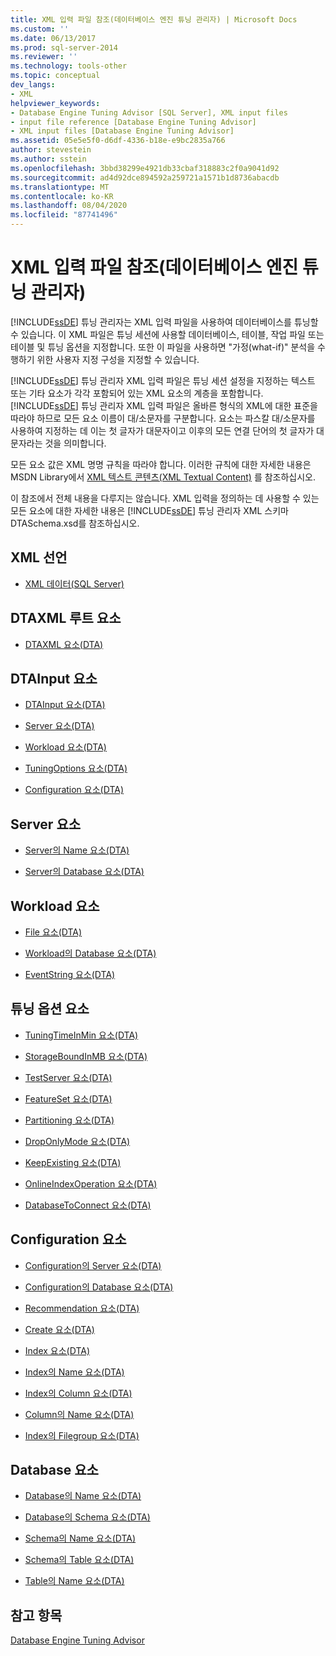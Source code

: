 ```yaml
---
title: XML 입력 파일 참조(데이터베이스 엔진 튜닝 관리자) | Microsoft Docs
ms.custom: ''
ms.date: 06/13/2017
ms.prod: sql-server-2014
ms.reviewer: ''
ms.technology: tools-other
ms.topic: conceptual
dev_langs:
- XML
helpviewer_keywords:
- Database Engine Tuning Advisor [SQL Server], XML input files
- input file reference [Database Engine Tuning Advisor]
- XML input files [Database Engine Tuning Advisor]
ms.assetid: 05e5e5f0-d6df-4336-b18e-e9bc2835a766
author: stevestein
ms.author: sstein
ms.openlocfilehash: 3bbd38299e4921db33cbaf318883c2f0a9041d92
ms.sourcegitcommit: ad4d92dce894592a259721a1571b1d8736abacdb
ms.translationtype: MT
ms.contentlocale: ko-KR
ms.lasthandoff: 08/04/2020
ms.locfileid: "87741496"
---
```

# <a name="xml-input-file-reference-database-engine-tuning-advisor"></a>XML 입력 파일 참조(데이터베이스 엔진 튜닝 관리자)
  [!INCLUDE[ssDE](../../includes/ssde-md.md)] 튜닝 관리자는 XML 입력 파일을 사용하여 데이터베이스를 튜닝할 수 있습니다. 이 XML 파일은 튜닝 세션에 사용할 데이터베이스, 테이블, 작업 파일 또는 테이블 및 튜닝 옵션을 지정합니다. 또한 이 파일을 사용하면 "가정(what-if)" 분석을 수행하기 위한 사용자 지정 구성을 지정할 수 있습니다.  
  
 [!INCLUDE[ssDE](../../includes/ssde-md.md)] 튜닝 관리자 XML 입력 파일은 튜닝 세션 설정을 지정하는 텍스트 또는 기타 요소가 각각 포함되어 있는 XML 요소의 계층을 포함합니다. [!INCLUDE[ssDE](../../includes/ssde-md.md)] 튜닝 관리자 XML 입력 파일은 올바른 형식의 XML에 대한 표준을 따라야 하므로 모든 요소 이름이 대/소문자를 구분합니다. 요소는 파스칼 대/소문자를 사용하여 지정하는 데 이는 첫 글자가 대문자이고 이후의 모든 연결 단어의 첫 글자가 대문자라는 것을 의미합니다.  
  
 모든 요소 값은 XML 명명 규칙을 따라야 합니다. 이러한 규칙에 대한 자세한 내용은 MSDN Library에서 [XML 텍스트 콘텐츠(XML Textual Content)](https://go.microsoft.com/fwlink/?LinkId=7614) 를 참조하십시오.  
  
 이 참조에서 전체 내용을 다루지는 않습니다. XML 입력을 정의하는 데 사용할 수 있는 모든 요소에 대한 자세한 내용은 [!INCLUDE[ssDE](../../includes/ssde-md.md)] 튜닝 관리자 XML 스키마 DTASchema.xsd를 참조하십시오.  
  
## <a name="xml-declaration"></a>XML 선언  
  
-   [XML 데이터&#40;SQL Server&#41;](../../relational-databases/xml/xml-data-sql-server.md)  
  
## <a name="dtaxml-root-element"></a>DTAXML 루트 요소  
  
-   [DTAXML 요소&#40;DTA&#41;](dtaxml-element-dta.md)  
  
## <a name="dtainput-elements"></a>DTAInput 요소  
  
-   [DTAInput 요소&#40;DTA&#41;](dtainput-element-dta.md)  
  
-   [Server 요소&#40;DTA&#41;](server-element-dta.md)  
  
-   [Workload 요소&#40;DTA&#41;](workload-element-dta.md)  
  
-   [TuningOptions 요소&#40;DTA&#41;](tuningoptions-element-dta.md)  
  
-   [Configuration 요소&#40;DTA&#41;](configuration-element-dta.md)  
  
## <a name="server-elements"></a>Server 요소  
  
-   [Server의 Name 요소&#40;DTA&#41;](name-element-for-server-dta.md)  
  
-   [Server의 Database 요소&#40;DTA&#41;](database-element-for-server-dta.md)  
  
## <a name="workload-elements"></a>Workload 요소  
  
-   [File 요소&#40;DTA&#41;](file-element-dta.md)  
  
-   [Workload의 Database 요소&#40;DTA&#41;](database-element-for-workload-dta.md)  
  
-   [EventString 요소&#40;DTA&#41;](eventstring-element-dta.md)  
  
## <a name="tuning-options-elements"></a>튜닝 옵션 요소  
  
-   [TuningTimeInMin 요소&#40;DTA&#41;](tuningtimeinmin-element-dta.md)  
  
-   [StorageBoundInMB 요소&#40;DTA&#41;](storageboundinmb-element-dta.md)  
  
-   [TestServer 요소&#40;DTA&#41;](testserver-element-dta.md)  
  
-   [FeatureSet 요소&#40;DTA&#41;](featureset-element-dta.md)  
  
-   [Partitioning 요소&#40;DTA&#41;](partitioning-element-dta.md)  
  
-   [DropOnlyMode 요소&#40;DTA&#41;](droponlymode-element-dta.md)  
  
-   [KeepExisting 요소&#40;DTA&#41;](keepexisting-element-dta.md)  
  
-   [OnlineIndexOperation 요소&#40;DTA&#41;](onlineindexoperation-element-dta.md)  
  
-   [DatabaseToConnect 요소&#40;DTA&#41;](databasetoconnect-element-dta.md)  
  
## <a name="configuration-elements"></a>Configuration 요소  
  
-   [Configuration의 Server 요소&#40;DTA&#41;](server-element-for-configuration-dta.md)  
  
-   [Configuration의 Database 요소&#40;DTA&#41;](database-element-for-configuration-dta.md)  
  
-   [Recommendation 요소&#40;DTA&#41;](recommendation-element-dta.md)  
  
-   [Create 요소&#40;DTA&#41;](create-element-dta.md)  
  
-   [Index 요소&#40;DTA&#41;](index-element-dta.md)  
  
-   [Index의 Name 요소&#40;DTA&#41;](name-element-for-index-dta.md)  
  
-   [Index의 Column 요소&#40;DTA&#41;](column-element-for-index-dta.md)  
  
-   [Column의 Name 요소&#40;DTA&#41;](name-element-for-column-dta.md)  
  
-   [Index의 Filegroup 요소&#40;DTA&#41;](filegroup-element-for-index-dta.md)  
  
## <a name="database-elements"></a>Database 요소  
  
-   [Database의 Name 요소&#40;DTA&#41;](name-element-for-database-dta.md)  
  
-   [Database의 Schema 요소&#40;DTA&#41;](schema-element-for-database-dta.md)  
  
-   [Schema의 Name 요소&#40;DTA&#41;](name-element-for-schema-dta.md)  
  
-   [Schema의 Table 요소&#40;DTA&#41;](table-element-for-schema-dta.md)  
  
-   [Table의 Name 요소&#40;DTA&#41;](name-element-for-table-dta.md)  
  
## <a name="see-also"></a>참고 항목  
 [Database Engine Tuning Advisor](../../relational-databases/performance/database-engine-tuning-advisor.md)  
  
  
